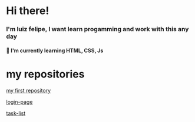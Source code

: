 # Hi there!
### I'm luiz felipe, I want learn progamming and work with this any day
#### 🌱 I'm currently learning HTML, CSS, Js

# my repositories
   [my first repository](https://github.com/luizlfsr/calculadora)

   [login-page](https://github.com/luizlfsr/login-page)

   [task-list](https://github.com/luizlfsr/Tasklist)
<!--
**luizlfsr/luizlfsr** is a ✨ _special_ ✨ repository because its `README.md` (this file) appears on your GitHub profile.

Here are some ideas to get you started:

- 🔭 I’m currently working on ...
- 🌱 I’m currently learning ...
- 👯 I’m looking to collaborate on ...
- 🤔 I’m looking for help with ...
- 💬 Ask me about ...
- 📫 How to reach me: ...
- 😄 Pronouns: ...
- ⚡ Fun fact: ...
-->
